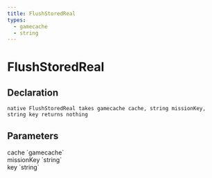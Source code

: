 ```yaml
---
title: FlushStoredReal
types:
  - gamecache
  - string
---
```


# FlushStoredReal

## Declaration

```
native FlushStoredReal takes gamecache cache, string missionKey, string key returns nothing
```

## Parameters
<dl>
  <dt>cache `gamecache`</dt>
  <dd></dd>

  <dt>missionKey `string`</dt>
  <dd></dd>

  <dt>key `string`</dt>
  <dd></dd>
</dl>